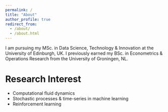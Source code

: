 ```yaml
---
permalink: /
title: "About"
author_profile: true
redirect_from: 
  - /about/
  - /about.html
---
```

I am pursuing my MSc. in Data Science, Technology & Innovation at the University of Edinburgh, UK. I previously earned my BSc. in Econometrics & Operations Research from the University of Groningen, NL. 

Research Interest
======
-  Computational fluid dynamics
-  Stochastic processes & time-series in machine learning
-  Reinforcement learning
